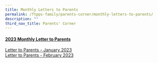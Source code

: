```yaml
---
title: Monthly Letters to Parents
permalink: /ftpps-family/parents-corner/monthly-letters-to-parents/
description: ""
third_nav_title: Parents' Corner
---
```

<h4><u>2023 Monthly Letter to Parents</u></h4>


[Letter to Parents - January 2023](/files%2FParents'%20Corner%2FLetter%20to%20Parents%2F2023/editMediaSettings/0123%20-%20Letter%20to%20Parents_Final.pdf)
<br>
[Letter to Parents - February 2023](/files/Parents'%20Corner/Letter%20to%20Parents/2023/0223%20-%20Letter%20to%20Parents%20(Final).pdf)
<br>